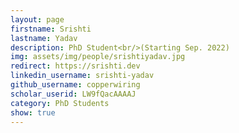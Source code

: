 ```yaml
---
layout: page
firstname: Srishti
lastname: Yadav
description: PhD Student<br/>(Starting Sep. 2022)
img: assets/img/people/srishtiyadav.jpg
redirect: https://srishti.dev
linkedin_username: srishti-yadav
github_username: copperwiring
scholar_userid: LW9fQacAAAAJ
category: PhD Students
show: true
---
```

